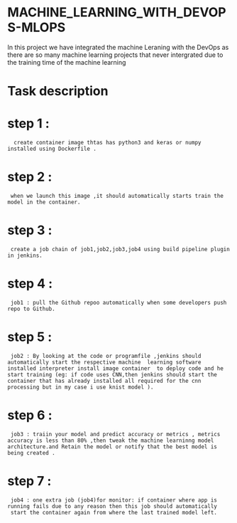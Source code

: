 # MACHINE_LEARNING_WITH_DEVOPS-MLOPS
  In this project we have integrated the machine Leraning with the DevOps as there are so many machine learning projects that never     intergrated due to the training time of the machine learning
# Task description
   # step 1 :
      create container image thtas has python3 and keras or numpy installed using Dockerfile .
   # step 2 : 
     when we launch this image ,it should automatically starts train the model in the container. 
   # step 3 :
     create a job chain of job1,job2,job3,job4 using build pipeline plugin in jenkins.
   # step 4 :
     job1 : pull the Github repoo automatically when some developers push repo to Github.
   # step 5 : 
     job2 : By looking at the code or programfile ,jenkins should automatically start the respective machine  learning software installed interpreter install image container  to deploy code and he start training (eg: if code uses CNN,then jenkins should start the container that has already installed all required for the cnn processing but in my case i use knist model ).
   # step 6 :
     job3 : traiin your model and predict accuracy or metrics , metrics accuracy is less than 80% ,then tweak the machine learninng model architecture.and Retain the model or notify that the best model is being created .
   # step 7 :
     job4 : one extra job (job4)for monitor: if container where app is running fails due to any reason then this job should automatically 
     start the container again from where the last trained model left.

  
